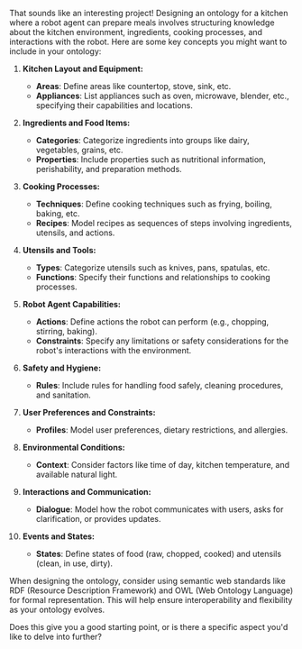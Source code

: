 That sounds like an interesting project! Designing an ontology for a kitchen where a robot agent can prepare meals involves structuring knowledge about the kitchen environment, ingredients, cooking processes, and interactions with the robot. Here are some key concepts you might want to include in your ontology:

1. **Kitchen Layout and Equipment:**
   - **Areas**: Define areas like countertop, stove, sink, etc.
   - **Appliances**: List appliances such as oven, microwave, blender, etc., specifying their capabilities and locations.

2. **Ingredients and Food Items:**
   - **Categories**: Categorize ingredients into groups like dairy, vegetables, grains, etc.
   - **Properties**: Include properties such as nutritional information, perishability, and preparation methods.

3. **Cooking Processes:**
   - **Techniques**: Define cooking techniques such as frying, boiling, baking, etc.
   - **Recipes**: Model recipes as sequences of steps involving ingredients, utensils, and actions.

4. **Utensils and Tools:**
   - **Types**: Categorize utensils such as knives, pans, spatulas, etc.
   - **Functions**: Specify their functions and relationships to cooking processes.

5. **Robot Agent Capabilities:**
   - **Actions**: Define actions the robot can perform (e.g., chopping, stirring, baking).
   - **Constraints**: Specify any limitations or safety considerations for the robot's interactions with the environment.

6. **Safety and Hygiene:**
   - **Rules**: Include rules for handling food safely, cleaning procedures, and sanitation.

7. **User Preferences and Constraints:**
   - **Profiles**: Model user preferences, dietary restrictions, and allergies.

8. **Environmental Conditions:**
   - **Context**: Consider factors like time of day, kitchen temperature, and available natural light.

9. **Interactions and Communication:**
   - **Dialogue**: Model how the robot communicates with users, asks for clarification, or provides updates.

10. **Events and States:**
    - **States**: Define states of food (raw, chopped, cooked) and utensils (clean, in use, dirty).

When designing the ontology, consider using semantic web standards like RDF (Resource Description Framework) and OWL (Web Ontology Language) for formal representation. This will help ensure interoperability and flexibility as your ontology evolves.

Does this give you a good starting point, or is there a specific aspect you'd like to delve into further?